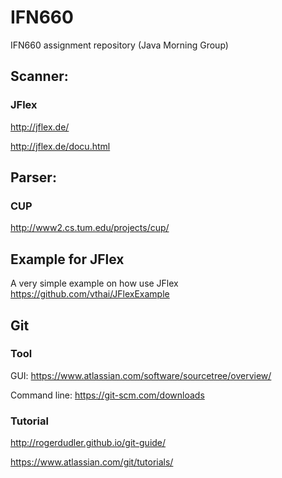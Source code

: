 # IFN660
IFN660 assignment repository (Java Morning Group)

## Scanner:

### JFlex

http://jflex.de/

http://jflex.de/docu.html

## Parser:

### CUP

http://www2.cs.tum.edu/projects/cup/

## Example for JFlex

A very simple example on how use JFlex https://github.com/vthai/JFlexExample

## Git 

### Tool

GUI: https://www.atlassian.com/software/sourcetree/overview/

Command line: https://git-scm.com/downloads

### Tutorial

http://rogerdudler.github.io/git-guide/

https://www.atlassian.com/git/tutorials/
